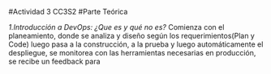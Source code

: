 #Actividad 3 CC3S2
#Parte Teórica

*1.Introducción a DevOps: ¿Que es y qué no es?*
Comienza con el planeamiento, donde se analiza y diseño según los requerimientos(Plan y Code) luego pasa a la construcción, a la prueba y luego automáticamente el despliegue, se monitorea con las herramientas necesarias en producción, se recibe un feedback para   
